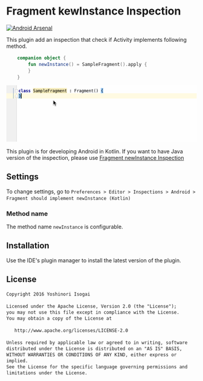 # Fragment kewInstance Inspection

[![Android Arsenal](https://img.shields.io/badge/Android%20Arsenal-Fragment%20kewInstance%20Inspection-brightgreen.svg?style=flat)](http://android-arsenal.com/details/1/3786)

This plugin add an inspection that check if Activity implements following method.

```kotlin
    companion object {
        fun newInstance() = SampleFragment().apply {
        }
    }
```

![screenshot](website/images/kew.gif)

This plugin is for developing Android in Kotlin. If you want to have Java version of the inspection, please use [Fragment newInstance Inspection](https://plugins.jetbrains.com/plugin/7916?pr=)

## Settings

To change settings, go to `Preferences > Editor > Inspections > Android > Fragment should implement newInstance (Kotlin)`

### Method name

The method name `newInstance` is configurable.

## Installation

Use the IDE's plugin manager to install the latest version of the plugin.


## License

```
Copyright 2016 Yoshinori Isogai

Licensed under the Apache License, Version 2.0 (the "License");
you may not use this file except in compliance with the License.
You may obtain a copy of the License at

   http://www.apache.org/licenses/LICENSE-2.0

Unless required by applicable law or agreed to in writing, software
distributed under the License is distributed on an "AS IS" BASIS,
WITHOUT WARRANTIES OR CONDITIONS OF ANY KIND, either express or implied.
See the License for the specific language governing permissions and
limitations under the License.
```
